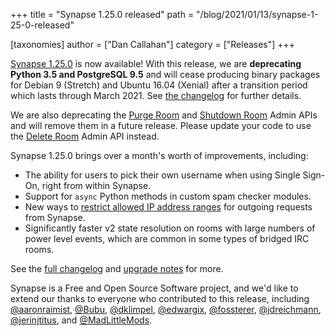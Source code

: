 +++
title = "Synapse 1.25.0 released"
path = "/blog/2021/01/13/synapse-1-25-0-released"

[taxonomies]
author = ["Dan Callahan"]
category = ["Releases"]
+++

[Synapse 1.25.0](https://github.com/matrix-org/synapse/releases/tag/v1.25.0) is now available! With this release, we are __deprecating Python 3.5 and PostgreSQL 9.5__ and will cease producing binary packages for Debian 9 (Stretch) and Ubuntu 16.04 (Xenial) after a transition period which lasts through March 2021. See [the changelog](https://github.com/matrix-org/synapse/blob/v1.25.0/CHANGES.md) for further details.

We are also deprecating the [Purge Room](https://github.com/matrix-org/synapse/tree/master/docs/admin_api/purge_room.md) and [Shutdown Room](https://github.com/matrix-org/synapse/tree/master/docs/admin_api/shutdown_room.md) Admin APIs and will remove them in a future release. Please update your code to use the [Delete Room](https://github.com/matrix-org/synapse/tree/master/docs/admin_api/rooms.md#delete-room-api) Admin API instead.

Synapse 1.25.0 brings over a month's worth of improvements, including:

- The ability for users to pick their own username when using Single Sign-On, right from within Synapse.
- Support for `async` Python methods in custom spam checker modules.
- New ways to [restrict allowed IP address ranges](https://github.com/matrix-org/synapse/blob/v1.25.0/UPGRADE.rst#upgrading-to-v1250) for outgoing requests from Synapse.
- Significantly faster v2 state resolution on rooms with large numbers of power level events, which are common in some types of bridged IRC rooms.

See the [full changelog](https://github.com/matrix-org/synapse/blob/v1.25.0/CHANGES.md) and [upgrade notes](https://github.com/matrix-org/synapse/blob/v1.25.0/UPGRADE.rst#upgrading-to-v1250) for more.

Synapse is a Free and Open Source Software project, and we'd like to extend our thanks to everyone who contributed to this release, including [@aaronraimist](https://github.com/aaronraimist), [@Bubu](https://github.com/Bubu), [@dklimpel](https://github.com/dklimpel), [@edwargix](https://github.com/edwargix), [@fossterer](https://github.com/fossterer), [@jdreichmann](https://github.com/jdreichmann), [@jerinjtitus](https://github.com/jerinjtitus), and [@MadLittleMods](https://github.com/MadLittleMods).
